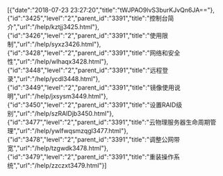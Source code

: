 [{"date":"2018-07-23 23:27:20","title":"tWJPAO9lvS3burKJvQn6JA=="},{"id":"3425","level":"2","parent_id":"3391","title":"控制台简介","url":"/help/kztjj3425.html"},{"id":"3426","level":"2","parent_id":"3391","title":"使用限制","url":"/help/syxz3426.html"},{"id":"3428","level":"2","parent_id":"3391","title":"网络和安全性","url":"/help/wlhaqx3428.html"},{"id":"3448","level":"2","parent_id":"3391","title":"远程登录","url":"/help/ycdl3448.html"},{"id":"3449","level":"2","parent_id":"3391","title":"镜像使用说明","url":"/help/jxsysm3449.html"},{"id":"3450","level":"2","parent_id":"3391","title":"设置RAID级别","url":"/help/szRAIDjb3450.html"},{"id":"3477","level":"2","parent_id":"3391","title":"云物理服务器生命周期管理","url":"/help/ywlfwqsmzqgl3477.html"},{"id":"3478","level":"2","parent_id":"3391","title":"调整公网带宽","url":"/help/tzgwdk3478.html"},{"id":"3479","level":"2","parent_id":"3391","title":"重装操作系统","url":"/help/zzczxt3479.html"}]